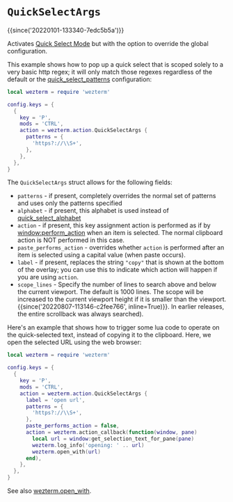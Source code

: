 # `QuickSelectArgs`

{{since('20220101-133340-7edc5b5a')}}

Activates [Quick Select Mode](../../../quickselect.md) but with the option
to override the global configuration.

This example shows how to pop up a quick select that is scoped solely to
a very basic http regex; it will only match those regexes regardless of
the default or the [quick_select_patterns](../config/quick_select_patterns.md)
configuration:

```lua
local wezterm = require 'wezterm'

config.keys = {
  {
    key = 'P',
    mods = 'CTRL',
    action = wezterm.action.QuickSelectArgs {
      patterns = {
        'https?://\\S+',
      },
    },
  },
}
```

The `QuickSelectArgs` struct allows for the following fields:

* `patterns` - if present, completely overrides the normal set of patterns and uses only the patterns specified
* `alphabet` - if present, this alphabet is used instead of [quick_select_alphabet](../config/quick_select_alphabet.md)
* `action` - if present, this key assignment action is performed as if by [window:perform_action](../window/perform_action.md) when an item is selected.  The normal clipboard action is NOT performed in this case.
* `paste_performs_action` - overrides whether `action` is performed after an item is selected using a capital value (when paste occurs).
* `label` - if present, replaces the string `"copy"` that is shown at the bottom of the overlay; you can use this to indicate which action will happen if you are using `action`.
* `scope_lines` - Specify the number of lines to search above and below the current viewport. The default is 1000 lines. The scope will be increased to the current viewport height if it is smaller than the viewport. {{since('20220807-113146-c2fee766', inline=True)}}. In earlier releases, the entire scrollback was always searched).

Here's an example that shows how to trigger some lua code to operate on the
quick-selected text, instead of copying it to the clipboard.  Here, we open
the selected URL using the web browser:

```lua
local wezterm = require 'wezterm'

config.keys = {
  {
    key = 'P',
    mods = 'CTRL',
    action = wezterm.action.QuickSelectArgs {
      label = 'open url',
      patterns = {
        'https?://\\S+',
      },
      paste_performs_action = false,
      action = wezterm.action_callback(function(window, pane)
        local url = window:get_selection_text_for_pane(pane)
        wezterm.log_info('opening: ' .. url)
        wezterm.open_with(url)
      end),
    },
  },
}
```

See also [wezterm.open_with](../wezterm/open_with.md).
